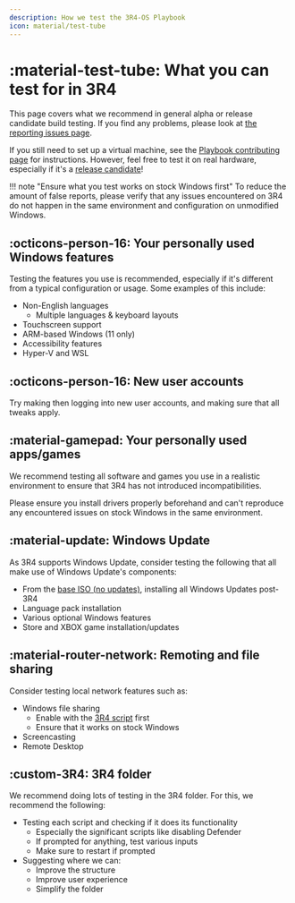 ```yaml
---
description: How we test the 3R4-OS Playbook
icon: material/test-tube
---
```


# :material-test-tube: What you can test for in 3R4

This page covers what we recommend in general alpha or release candidate build testing. If you find any problems, please look at [the reporting issues page](reporting-issues.md).

If you still need to set up a virtual machine, see the [Playbook contributing page](../playbook.md) for instructions. However, feel free to test it on real hardware, especially if it's a [release candidate](../../general-faq/testing-nightly-builds.md)!

!!! note "Ensure what you test works on stock Windows first"
    To reduce the amount of false reports, please verify that any issues encountered on 3R4 do not happen in the same environment and configuration on unmodified Windows.

## :octicons-person-16: Your personally used Windows features

Testing the features you use is recommended, especially if it's different from a typical configuration or usage. Some examples of this include:

- Non-English languages
    - Multiple languages & keyboard layouts
- Touchscreen support
- ARM-based Windows (11 only)
- Accessibility features
- Hyper-V and WSL

## :octicons-person-16: New user accounts

Try making then logging into new user accounts, and making sure that all tweaks apply.

## :material-gamepad: Your personally used apps/games

We recommend testing all software and games you use in a realistic environment to ensure that 3R4 has not introduced incompatibilities.

Please ensure you install drivers properly beforehand and can't reproduce any encountered issues on stock Windows in the same environment.

## :material-update: Windows Update

As 3R4 supports Windows Update, consider testing the following that all make use of Windows Update's components:

- From the [base ISO (no updates)](../playbook.md#which-snapshots-to-make), installing all Windows Updates post-3R4
- Language pack installation
- Various optional Windows features
- Store and XBOX game installation/updates

## :material-router-network: Remoting and file sharing

Consider testing local network features such as:

- Windows file sharing
    - Enable with the [3R4 script](../../getting-started/post-installation/3R4-folder/general-configuration.md#file-sharing) first
    - Ensure that it works on stock Windows
- Screencasting
- Remote Desktop

## :custom-3R4: 3R4 folder

We recommend doing lots of testing in the 3R4 folder. For this, we recommend the following:

- Testing each script and checking if it does its functionality
    - Especially the significant scripts like disabling Defender
    - If prompted for anything, test various inputs
    - Make sure to restart if prompted
- Suggesting where we can:
    - Improve the structure
    - Improve user experience
    - Simplify the folder
